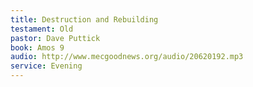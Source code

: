 ```yaml
---
title: Destruction and Rebuilding
testament: Old
pastor: Dave Puttick
book: Amos 9
audio: http://www.mecgoodnews.org/audio/20620192.mp3
service: Evening
---
```

